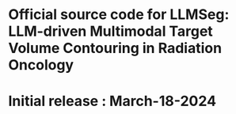 # Official source code for LLMSeg: LLM-driven Multimodal Target Volume Contouring in Radiation Oncology

# Initial release : March-18-2024
